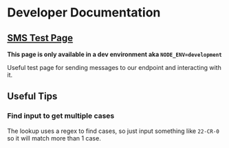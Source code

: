# Developer Documentation

## [SMS Test Page](http://localhost:3000/dev/sms)

**This page is only available in a dev environment aka `NODE_ENV=development`**

Useful test page for sending messages to our endpoint and interacting with it.


## Useful Tips

### Find input to get multiple cases

The lookup uses a regex to find cases, so just input something like `22-CR-0` so it will match more than 1 case.